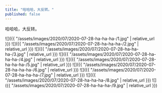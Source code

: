 ```yaml
---
title: "哈哈哈，大反转。"
published: false
---
```

哈哈哈，大反转。



![]({{ "/assets/images/2020/07/2020-07-28-ha-ha-ha-/1.jpg" | relative_url }})
![]({{ "/assets/images/2020/07/2020-07-28-ha-ha-ha-/2.jpg" | relative_url }})
![]({{ "/assets/images/2020/07/2020-07-28-ha-ha-ha-/3.jpg" | relative_url }})
![]({{ "/assets/images/2020/07/2020-07-28-ha-ha-ha-/4.jpg" | relative_url }})
![]({{ "/assets/images/2020/07/2020-07-28-ha-ha-ha-/5.jpg" | relative_url }})
![]({{ "/assets/images/2020/07/2020-07-28-ha-ha-ha-/6.jpg" | relative_url }})
![]({{ "/assets/images/2020/07/2020-07-28-ha-ha-ha-/7.jpg" | relative_url }})
![]({{ "/assets/images/2020/07/2020-07-28-ha-ha-ha-/8.jpg" | relative_url }})
![]({{ "/assets/images/2020/07/2020-07-28-ha-ha-ha-/9.jpg" | relative_url }})
